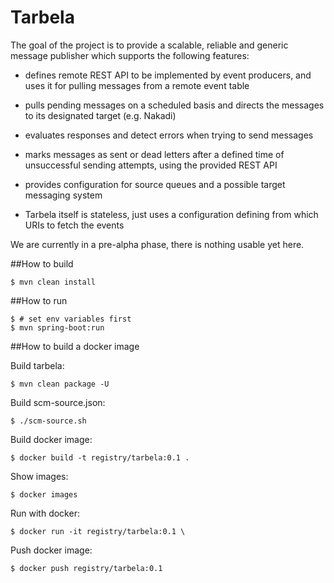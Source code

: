 # Tarbela

The goal of the project is to provide a scalable, reliable and generic message publisher which supports the following features:

+ defines remote REST API to be implemented by event producers, and uses it for pulling messages from a remote event table

+ pulls pending messages on a scheduled basis and directs the messages to its designated target (e.g. Nakadi)

+ evaluates responses and detect errors when trying to send messages

+ marks messages as sent or dead letters after a defined time of unsuccessful sending attempts, using the provided REST API
  
+ provides configuration for source queues and a possible target messaging system

+ Tarbela itself is stateless, just uses a configuration defining from which URIs to fetch the events

 
We are currently in a pre-alpha phase, there is nothing usable yet here.


##How to build

    $ mvn clean install

##How to run

    $ # set env variables first
    $ mvn spring-boot:run 

##How to build a docker image

Build tarbela:

    $ mvn clean package -U

Build scm-source.json:

    $ ./scm-source.sh

Build docker image:

    $ docker build -t registry/tarbela:0.1 .

Show images:

    $ docker images

Run with docker:

    $ docker run -it registry/tarbela:0.1 \
    
Push docker image:

    $ docker push registry/tarbela:0.1
